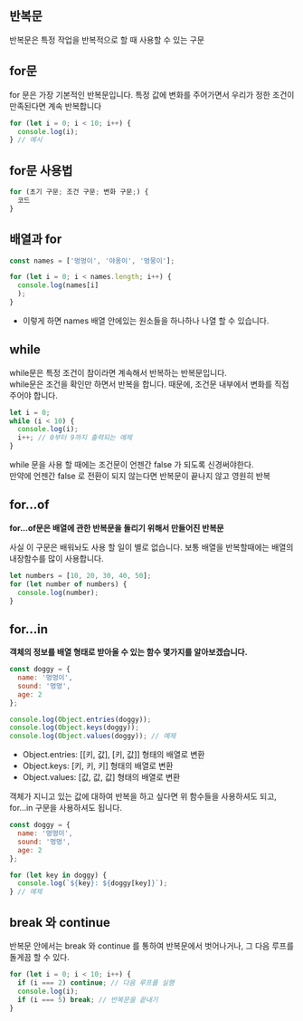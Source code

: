 ## 반복문
반복문은 특정 작업을 반복적으로 할 때 사용할 수 있는 구문

## for문
for 문은 가장 기본적인 반복문입니다. 특정 값에 변화를 주어가면서 우리가 정한 조건이 만족된다면 계속 반복합니다
```javascript
for (let i = 0; i < 10; i++) {
  console.log(i);
} // 예시
```
## for문 사용법
```javascript
for (초기 구문; 조건 구문; 변화 구문;) {
  코드
}
```

## 배열과 for
```javascript
const names = ['멍멍이', '야옹이', '멍뭉이'];

for (let i = 0; i < names.length; i++) {
  console.log(names[i]
  );
}
```
+ 이렇게 하면 names 배열 안에있는 원소들을 하나하나 나열 할 수 있습니다.

## while
while문은 특정 조건이 참이라면 계속해서 반복하는 반복문입니다.\
while문은 조건을 확인만 하면서 반복을 합니다. 때문에, 조건문 내부에서 변화를 직접 주어야 합니다.
```javascript
let i = 0;
while (i < 10) {
  console.log(i);
  i++; // 0부터 9까지 출력되는 예제
}
```
while 문을 사용 할 때에는 조건문이 언젠간 false 가 되도록 신경써야한다.\
 만약에 언젠간 false 로 전환이 되지 않는다면 반복문이 끝나지 않고 영원히 반복

 ## for...of
 **for...of문은 배열에 관한 반복문을 돌리기 위해서 만들어진 반복문**

사실 이 구문은 배워놔도 사용 할 일이 별로 없습니다. 보통 배열을 반복할때에는 배열의 내장함수를 많이 사용합니다. 
```javascript
let numbers = [10, 20, 30, 40, 50];
for (let number of numbers) {
  console.log(number);
}
```
## for...in
**객체의 정보를 배열 형태로 받아올 수 있는 함수 몇가지를 알아보겠습니다.**
```javascript
const doggy = {
  name: '멍멍이',
  sound: '멍멍',
  age: 2
};

console.log(Object.entries(doggy));
console.log(Object.keys(doggy));
console.log(Object.values(doggy)); // 예제
```
+ Object.entries: [[키, 값], [키, 값]] 형태의 배열로 변환
+ Object.keys: [키, 키, 키] 형태의 배열로 변환
+ Object.values: [값, 값, 값] 형태의 배열로 변환

객체가 지니고 있는 값에 대하여 반복을 하고 싶다면 위 함수들을 사용하셔도 되고, for...in 구문을 사용하셔도 됩니다.
```javascript
const doggy = {
  name: '멍멍이',
  sound: '멍멍',
  age: 2
};

for (let key in doggy) {
  console.log(`${key}: ${doggy[key]}`);
} // 예제
```
## break 와 continue
반복문 안에서는 break 와 continue 를 통하여 반복문에서 벗어나거나, 그 다음 루프를 돌게끔 할 수 있다.
```javascript
for (let i = 0; i < 10; i++) {
  if (i === 2) continue; // 다음 루프를 실행
  console.log(i);
  if (i === 5) break; // 반복문을 끝내기
}
```